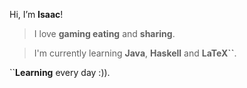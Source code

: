 Hi, I’m **Isaac**! 

> I love **gaming eating** and **sharing**.

> I'm currently learning **Java**, **Haskell** and **LaTeX``**.

``**Learning** every day :)).

